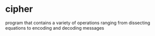 # cipher
program that contains a variety of operations ranging from dissecting equations to encoding and decoding messages
